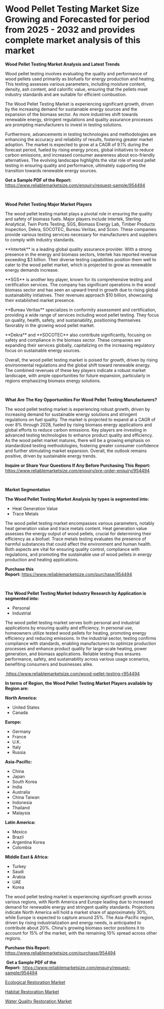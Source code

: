 <p><h1>Wood Pellet Testing Market Size Growing and Forecasted for period from 2025 - 2032 and provides complete market analysis of this market</h1></p><p><strong>Wood Pellet Testing Market Analysis and Latest Trends</strong></p>
<p><p>Wood pellet testing involves evaluating the quality and performance of wood pellets used primarily as biofuels for energy production and heating. This testing assesses various parameters, including moisture content, density, ash content, and calorific value, ensuring that the pellets meet industry standards and are suitable for efficient combustion.</p><p>The Wood Pellet Testing Market is experiencing significant growth, driven by the increasing demand for sustainable energy sources and the expansion of the biomass sector. As more industries shift towards renewable energy, stringent regulations and quality assurance processes are prompting manufacturers to invest in testing solutions. </p><p>Furthermore, advancements in testing technologies and methodologies are enhancing the accuracy and reliability of results, fostering greater market adoption. The market is expected to grow at a CAGR of 9.1% during the forecast period, fueled by rising energy prices, global initiatives to reduce carbon emissions, and increased consumer awareness about eco-friendly alternatives. The evolving landscape highlights the vital role of wood pellet testing in ensuring quality and performance, ultimately supporting the transition towards renewable energy sources.</p></p>
<p><strong>Get a Sample PDF of the Report:&nbsp;</strong> <a href="https://www.reliablemarketsize.com/enquiry/request-sample/954494?utm_campaign=2008&utm_medium=2&utm_source=Github&utm_content=ia&utm_term=07032025&utm_id=wood-pellet-testing">https://www.reliablemarketsize.com/enquiry/request-sample/954494</a></p>
<p>&nbsp;</p>
<p><strong>Wood Pellet Testing Major Market Players</strong></p>
<p><p>The wood pellet testing market plays a pivotal role in ensuring the quality and safety of biomass fuels. Major players include Intertek, Sterling Analytical, Twin Ports Testing, SGS, Biomass Energy Lab, Timber Products Inspection, Dekra, SOCOTEC, Bureau Veritas, and Scion. These companies provide various testing services necessary for manufacturers and suppliers to comply with industry standards.</p><p>**Intertek** is a leading global quality assurance provider. With a strong presence in the energy and biomass sectors, Intertek has reported revenue exceeding $3 billion. Their diverse testing capabilities position them well to cater to the wood pellet market, which is projected to grow as renewable energy demands increase.</p><p>**SGS** is another key player, known for its comprehensive testing and certification services. The company has significant operations in the wood biomass sector and has seen an upward trend in growth due to rising global sustainability initiatives. Their revenues approach $10 billion, showcasing their established market presence.</p><p>**Bureau Veritas** specializes in conformity assessment and certification, providing a wide range of services including wood pellet testing. They focus on quality, health, safety, and sustainability, positioning themselves favorably in the growing wood pellet market.</p><p>**Dekra** and **SOCOTEC** also contribute significantly, focusing on safety and compliance in the biomass sector. These companies are expanding their services globally, capitalizing on the increasing regulatory focus on sustainable energy sources.</p><p>Overall, the wood pellet testing market is poised for growth, driven by rising environmental regulations and the global shift toward renewable energy. The combined revenues of these key players indicate a robust market landscape, with ample opportunities for future expansion, particularly in regions emphasizing biomass energy solutions.</p></p>
<p>&nbsp;</p>
<p><strong>What Are The Key Opportunities For Wood Pellet Testing Manufacturers?</strong></p>
<p><p>The wood pellet testing market is experiencing robust growth, driven by increasing demand for sustainable energy solutions and stringent regulations on fuel quality. The market is projected to expand at a CAGR of over 8% through 2028, fueled by rising biomass energy applications and global efforts to reduce carbon emissions. Key players are investing in advanced testing technologies to enhance product quality and efficiency. As the wood pellet market matures, there will be a growing emphasis on standardized testing methodologies, fostering greater consumer confidence and further stimulating market expansion. Overall, the outlook remains positive, driven by sustainable energy trends.</p></p>
<p><strong>Inquire or Share Your Questions If Any Before Purchasing This Report:</strong> <a href="https://www.reliablemarketsize.com/enquiry/pre-order-enquiry/954494?utm_campaign=2008&utm_medium=2&utm_source=Github&utm_content=ia&utm_term=07032025&utm_id=wood-pellet-testing">https://www.reliablemarketsize.com/enquiry/pre-order-enquiry/954494</a></p>
<p>&nbsp;</p>
<p><strong>Market Segmentation</strong></p>
<p><strong>The Wood Pellet Testing Market Analysis by types is segmented into:</strong></p>
<p><ul><li>Heat Generation Value</li><li>Trace Metals</li></ul></p>
<p><p>The wood pellet testing market encompasses various parameters, notably heat generation value and trace metals content. Heat generation value assesses the energy output of wood pellets, crucial for determining their efficiency as a biofuel. Trace metals testing evaluates the presence of harmful substances that could affect the environment and human health. Both aspects are vital for ensuring quality control, compliance with regulations, and promoting the sustainable use of wood pellets in energy production and heating applications.</p></p>
<p><strong>Purchase this Report:&nbsp;</strong><a href="https://www.reliablemarketsize.com/purchase/954494?utm_campaign=2008&utm_medium=2&utm_source=Github&utm_content=ia&utm_term=07032025&utm_id=wood-pellet-testing">https://www.reliablemarketsize.com/purchase/954494</a></p>
<p>&nbsp;</p>
<p><strong>The Wood Pellet Testing Market Industry Research by Application is segmented into:</strong></p>
<p><ul><li>Personal</li><li>Industrial</li></ul></p>
<p><p>The wood pellet testing market serves both personal and industrial applications by ensuring quality and efficiency. In personal use, homeowners utilize tested wood pellets for heating, promoting energy efficiency and reducing emissions. In the industrial sector, testing confirms compliance with standards, enabling manufacturers to optimize production processes and enhance product quality for large-scale heating, power generation, and biomass applications. Reliable testing thus ensures performance, safety, and sustainability across various usage scenarios, benefiting consumers and businesses alike.</p></p>
<p><a href="https://www.reliablemarketsize.com/wood-pellet-testing-r954494?utm_campaign=2008&utm_medium=2&utm_source=Github&utm_content=ia&utm_term=07032025&utm_id=wood-pellet-testing">&nbsp;https://www.reliablemarketsize.com/wood-pellet-testing-r954494</a></p>
<p><strong>In terms of Region, the Wood Pellet Testing Market Players available by Region are:</strong></p>
<p>
    <p> <strong> North America: </strong>
        <ul>
            <li>United States</li>
            <li>Canada</li>
        </ul>
        </p> 
    <p> <strong> Europe: </strong>
        <ul>
            <li>Germany</li>
            <li>France</li>
            <li>U.K.</li>
            <li>Italy</li>
            <li>Russia</li>
        </ul>
        </p> 
    <p> <strong> Asia-Pacific: </strong>
        <ul>
            <li>China</li>
            <li>Japan</li>
            <li>South Korea</li>
            <li>India</li>
            <li>Australia</li>
            <li>China Taiwan</li>
            <li>Indonesia</li>
            <li>Thailand</li>
            <li>Malaysia</li>
        </ul>
        </p> 
    <p> <strong> Latin America: </strong>
        <ul>
            <li>Mexico</li>
            <li>Brazil</li>
            <li>Argentina Korea</li>
            <li>Colombia</li>
        </ul>
        </p> 
    <p> <strong> Middle East & Africa: </strong>
        <ul>
            <li>Turkey</li>
            <li>Saudi</li>
            <li>Arabia</li>
            <li>UAE</li>
            <li>Korea</li>
        </ul>
    </p>
    </p>
<p><p>The wood pellet testing market is experiencing significant growth across various regions, with North America and Europe leading due to increased demand for renewable energy and stringent quality standards. Projections indicate North America will hold a market share of approximately 30%, while Europe is expected to capture around 25%. The Asia-Pacific region, driven by rising industrialization and energy needs, is anticipated to contribute about 20%. China's growing biomass sector positions it to account for 15% of the market, with the remaining 10% spread across other regions.</p></p>
<p><strong>Purchase this Report: </strong><a href="https://www.reliablemarketsize.com/purchase/954494?utm_campaign=2008&utm_medium=2&utm_source=Github&utm_content=ia&utm_term=07032025&utm_id=wood-pellet-testing">https://www.reliablemarketsize.com/purchase/954494</a></p>
<p>&nbsp;<strong>Get a Sample PDF of the Report:&nbsp;&nbsp;</strong><a href="https://www.reliablemarketsize.com/enquiry/request-sample/954494?utm_campaign=2008&utm_medium=2&utm_source=Github&utm_content=ia&utm_term=07032025&utm_id=wood-pellet-testing">https://www.reliablemarketsize.com/enquiry/request-sample/954494</a></p>
<p><strong></strong></p>
<p><p><a href="https://github.com/PeterParrish5/Market-Research-Report-List-7/blob/main/ecological-restoration-market.md?utm_campaign=2008&utm_medium=2&utm_source=Github&utm_content=ia&utm_term=07032025&utm_id=wood-pellet-testing">Ecological Restoration Market</a></p><p><a href="https://github.com/tyreinhssan/Market-Research-Report-List-1/blob/main/habitat-restoration-market.md?utm_campaign=2008&utm_medium=2&utm_source=Github&utm_content=ia&utm_term=07032025&utm_id=wood-pellet-testing">Habitat Restoration Market</a></p><p><a href="https://github.com/barlevsebako/Market-Research-Report-List-1/blob/main/water-quality-restoration-market.md?utm_campaign=2008&utm_medium=2&utm_source=Github&utm_content=ia&utm_term=07032025&utm_id=wood-pellet-testing">Water Quality Restoration Market</a></p></p>